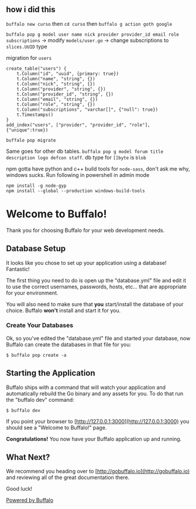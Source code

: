 ## how i did this
`buffalo new curso` then `cd curso`
then `buffalo g action goth google`

`buffalo pop g model user name nick provider provider_id email role subscriptions`
-> modify `models/user.go` -> change subscriptions to `slices.UUID` type

migration for `users`
```
create_table("users") {
    t.Column("id", "uuid", {primary: true})
    t.Column("name", "string", {})
    t.Column("nick", "string", {})
    t.Column("provider", "string", {})
    t.Column("provider_id", "string", {})
    t.Column("email", "string", {})
    t.Column("role", "string", {})
    t.Column("subscriptions", "varchar[]", {"null": true})
    t.Timestamps()
}
add_index("users", ["provider", "provider_id", "role"], {"unique":true})
```
`buffalo pop migrate`

Same goes for other db tables. `buffalo pop g model forum title description logo defcon staff`. db type for `[]byte` is `blob`


npm gotta have python and c++ build tools for `node-sass`, don't ask me why, windows sucks. Run following in powershell in admin mode
```
npm install -g node-gyp
npm install --global --production windows-build-tools
```


# Welcome to Buffalo!

Thank you for choosing Buffalo for your web development needs.

## Database Setup

It looks like you chose to set up your application using a database! Fantastic!

The first thing you need to do is open up the "database.yml" file and edit it to use the correct usernames, passwords, hosts, etc... that are appropriate for your environment.

You will also need to make sure that **you** start/install the database of your choice. Buffalo **won't** install and start it for you.

### Create Your Databases

Ok, so you've edited the "database.yml" file and started your database, now Buffalo can create the databases in that file for you:

	$ buffalo pop create -a

## Starting the Application

Buffalo ships with a command that will watch your application and automatically rebuild the Go binary and any assets for you. To do that run the "buffalo dev" command:

	$ buffalo dev

If you point your browser to [http://127.0.0.1:3000](http://127.0.0.1:3000) you should see a "Welcome to Buffalo!" page.

**Congratulations!** You now have your Buffalo application up and running.

## What Next?

We recommend you heading over to [http://gobuffalo.io](http://gobuffalo.io) and reviewing all of the great documentation there.

Good luck!

[Powered by Buffalo](http://gobuffalo.io)
